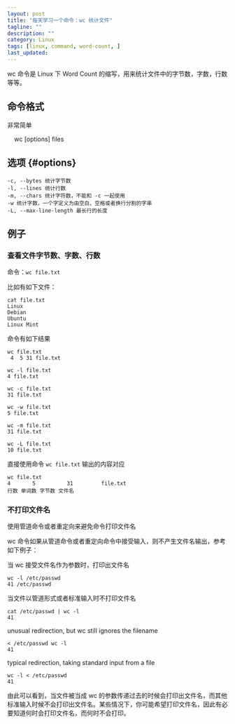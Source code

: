 ```yaml
---
layout: post
title: "每天学习一个命令：wc 统计文件"
tagline: ""
description: ""
category: Linux
tags: [linux, command, word-count, ]
last_updated:
---
```


wc 命令是 Linux 下 Word Count 的缩写，用来统计文件中的字节数，字数，行数等等。

## 命令格式
非常简单

    wc [options] files

## 选项 {#options}

    -c, --bytes 统计字节数
    -l, --lines 统计行数
    -m, --chars 统计字符数，不能和 -c 一起使用
    -w 统计字数，一个字定义为由空白、空格或者换行分割的字串
    -L, --max-line-length 最长行的长度

## 例子

### 查看文件字节数、字数、行数

命令：`wc file.txt`

比如有如下文件：

    cat file.txt  
    Linux
    Debian
    Ubuntu
    Linux Mint

命令有如下结果

    wc file.txt
     4  5 31 file.txt

    wc -l file.txt
    4 file.txt

    wc -c file.txt
    31 file.txt

    wc -w file.txt
    5 file.txt

    wc -m file.txt
    31 file.txt

    wc -L file.txt
    10 file.txt

直接使用命令 `wc file.txt` 输出的内容对应

```
wc file.txt 
4       5          31         file.txt
行数 单词数 字节数 文件名
```


### 不打印文件名

使用管道命令或者重定向来避免命令打印文件名

wc 命令如果从管道命令或者重定向命令中接受输入，则不产生文件名输出，参考如下例子：

当 wc 接受文件名作为参数时，打印出文件名

    wc -l /etc/passwd
    41 /etc/passwd 

当文件以管道形式或者标准输入时不打印文件名

    cat /etc/passwd | wc -l 
    41 

unusual redirection, but wc still ignores the filename 

    < /etc/passwd wc -l
    41 

typical redirection, taking standard input from a file 

    wc -l < /etc/passwd
    41

由此可以看到，当文件被当成 wc 的参数传递过去的时候会打印出文件名，而其他标准输入时候不会打印出文件名。某些情况下，你可能希望打印文件名，因此有必要知道何时会打印文件名，而何时不会打印。
